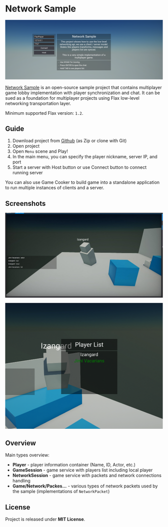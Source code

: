# Network Sample

![Network Sample Main Menu](Content/network-sample-menu.png)

[Network Sample](https://github.com/FlaxEngine/NetworkSample) is an open-source sample project that contains multiplayer game lobby implementation with player synchronization and chat. It can be sued as a foundation for multiplayer projects using Flax low-level networking transportation layer.

Minimum supported Flax version: `1.2`.

## Guide

1. Download project from [Github](https://github.com/FlaxEngine/NetworkSample) (as Zip or clone with Git)
2. Open project
3. Open `Menu` scene and Play!
4. In the main menu, you can specify the player nickname, server IP, and port
5. Start a server with Host button or use Connect button to connect running server

You can also use Game Cooker to build game into a standalone application to run multiple instances of clients and a server.

## Screenshots

![Network Sample Players](Content/network-sample-players.jpg)

![Network Sample Players List](Content/network-sample-players-list.png)

## Overview

Main types overview:
* **Player** - player information container (Name, ID, Actor, etc.)
* **GameSession** - game service with players list including local player
* **NetworkSession** - game service with packets and network connections handling
* **Game/Network/Packes...** - various types of network packets used by the sample (implementations of `NetworkPacket`)

## License

Project is released under **MIT License**.
